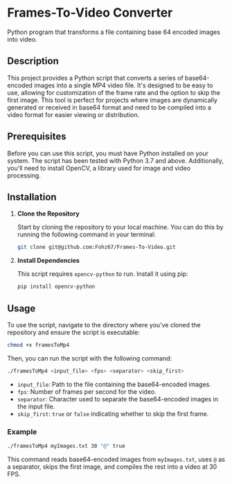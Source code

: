 # Frames-To-Video Converter
Python program that transforms a file containing base 64 encoded images into video.

## Description

This project provides a Python script that converts a series of base64-encoded images into a single MP4 video file. It's designed to be easy to use, allowing for customization of the frame rate and the option to skip the first image. This tool is perfect for projects where images are dynamically generated or received in base64 format and need to be compiled into a video format for easier viewing or distribution.

## Prerequisites

Before you can use this script, you must have Python installed on your system. The script has been tested with Python 3.7 and above. Additionally, you'll need to install OpenCV, a library used for image and video processing.

## Installation

1. **Clone the Repository**

   Start by cloning the repository to your local machine. You can do this by running the following command in your terminal:

   ```bash
   git clone git@github.com:Fohz67/Frames-To-Video.git
   ```

2. **Install Dependencies**

   This script requires `opencv-python` to run. Install it using pip:

   ```bash
   pip install opencv-python
   ```

## Usage

To use the script, navigate to the directory where you've cloned the repository and ensure the script is executable:

```bash
chmod +x framesToMp4
```

Then, you can run the script with the following command:

```bash
./framesToMp4 <input_file> <fps> <separator> <skip_first>
```

- `input_file`: Path to the file containing the base64-encoded images.
- `fps`: Number of frames per second for the video.
- `separator`: Character used to separate the base64-encoded images in the input file.
- `skip_first`: `true` or `false` indicating whether to skip the first frame.

### Example

```bash
./framesToMp4 myImages.txt 30 "@" true
```

This command reads base64-encoded images from `myImages.txt`, uses `@` as a separator, skips the first image, and compiles the rest into a video at 30 FPS.
